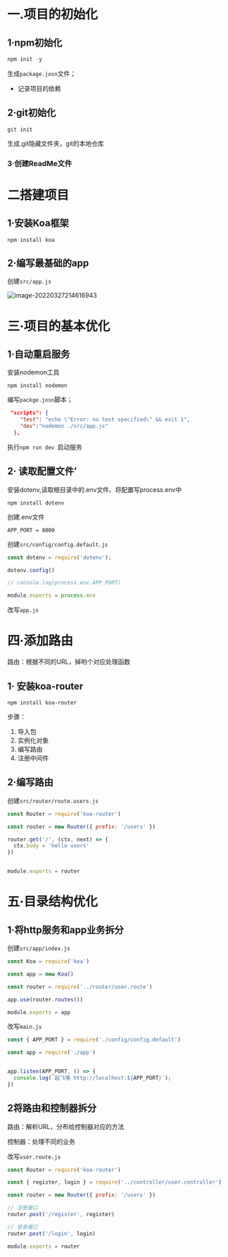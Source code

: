 # 一.项目的初始化

## 1·npm初始化

``` javascript
npm init -y
```

生成`package.josn`文件；

+ 记录项目的依赖

## 2·git初始化

``` 
git init
```

生成.git隐藏文件夹，git的本地仓库

### 3·创建ReadMe文件



# 二搭建项目

## 1·安装Koa框架

``` 
npm install koa 

```



## 2·编写最基础的app

创建`src/app.js`

![image-20220327214616943](C:/Users/%E7%82%B8%E6%AF%9B%E5%B0%8F%E7%84%A6/AppData/Roaming/Typora/typora-user-images/image-20220327214616943.png)



# 三·项目的基本优化

## 1·自动重启服务

安装nodemon工具

``` 
npm install nodemon
```

编写`packge.josn`脚本；

``` json
 "scripts": {
    "test": "echo \"Error: no test specified\" && exit 1",
    "dev":"nodemon ./src/app.js"
  },
```

执行`npm run dev `启动服务

## 2· 读取配置文件’

安装dotenv,读取根目录中的.env文件、将配置写process.env中

``` 
npm install dotenv
```

创建.env文件

```
APP_PORT = 8000
```

创建`src/config/config.default.js`

``` javascript
const dotenv = require('dotenv');

dotenv.config()

// console.log(process.env.APP_PORT)

module.exports = process.env
```

改写`app.js`



# 四·添加路由

路由：根据不同的URL，掉哟个对应处理函数

## 1· 安装koa-router

``` 
npm install koa-router
```

步骤：

1. 导入包
2. 实例化对象
3. 编写路由
4. 注册中间件

## 2·编写路由

创建`src/router/route.users.js`

``` javascript
const Router = require('koa-router')

const router = new Router({ prefix: '/users' })

router.get('/', (ctx, next) => {
  ctx.body = 'hello users'
})


module.exports = router
```

# 五·目录结构优化

## 1·将http服务和app业务拆分

创建`src/app/index.js`

``` javascript
const Koa = require('koa')

const app = new Koa()

const router = require('../router/user.route')

app.use(router.routes())

module.exports = app
```

改写`main.js`

``` js
const { APP_PORT } = require('./config/config.default')

const app = require('./app')


app.listen(APP_PORT, () => {
  console.log(`起飞咯 http://localhost:${APP_PORT}`);
})
```



## 2将路由和控制器拆分

路由：解析URL，分布给控制器对应的方法

控制器：处理不同的业务

改写`user.route.js`

``` js
const Router = require('koa-router')

const { register, login } = require('../controller/user.controller')

const router = new Router({ prefix: '/users' })

// 注册接口
router.post('/register', register)

// 登录接口
router.post('/login', login)

module.exports = router
```

